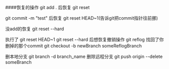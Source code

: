 ####恢复的操作
git add . 后恢复
git reset

git commit -m "test"  后恢复
git reset HEAD~1(告诉git把commit指针往前挪)

没add的恢复 
git reset --hard

执行了 git reset HEAD~1  git reset --hard 
后想恢复撤销操作
git reflog
找回了你删掉的那个commit
git checkout -b newBranch someReflogBranch

删本地分支
git branch -d branch_name
删除远程分支
git push origin --delete someBranch